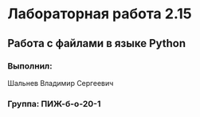 # Лабораторная работа 2.15
## Работа с файлами в языке Python
### Выполнил:
Шальнев Владимир Сергеевич
### Группа: ПИЖ-б-о-20-1
